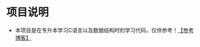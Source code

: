 # 项目说明
- 本项目是在专升本学习C语言以及数据结构时的学习代码，仅供参考！[【参考博客】](https://blog.csdn.net/qq_45668124/category_10895386.html)
